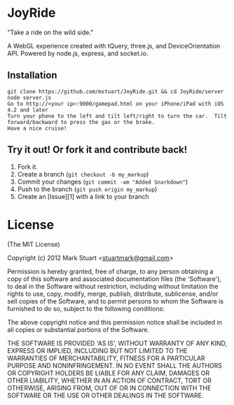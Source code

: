 JoyRide
=============

"Take a ride on the wild side."

A WebGL experience created with tQuery, three.js, and DeviceOrientation API.  Powered by node.js, express, and socket.io.

Installation
------------

	git clone https://github.com/mstuart/JoyRide.git && cd JoyRide/server
	node server.js
	Go to http://<your ip>:9000/gamepad.html on your iPhone/iPad with iOS 4.2 and later
	Turn your phone to the left and tilt left/right to turn the car.  Tilt forward/backward to press the gas or the brake.
	Have a nice cruise!

Try it out!  Or fork it and contribute back!
------------

1. Fork it.
2. Create a branch (`git checkout -b my_markup`)
3. Commit your changes (`git commit -am "Added Snarkdown"`)
4. Push to the branch (`git push origin my_markup`)
5. Create an [Issue][1] with a link to your branch

License
============

(The MIT License)

Copyright (c) 2012 Mark Stuart &lt;stuartmark@gmail.com&gt;

Permission is hereby granted, free of charge, to any person obtaining
a copy of this software and associated documentation files (the
'Software'), to deal in the Software without restriction, including
without limitation the rights to use, copy, modify, merge, publish,
distribute, sublicense, and/or sell copies of the Software, and to
permit persons to whom the Software is furnished to do so, subject to
the following conditions:

The above copyright notice and this permission notice shall be
included in all copies or substantial portions of the Software.

THE SOFTWARE IS PROVIDED 'AS IS', WITHOUT WARRANTY OF ANY KIND,
EXPRESS OR IMPLIED, INCLUDING BUT NOT LIMITED TO THE WARRANTIES OF
MERCHANTABILITY, FITNESS FOR A PARTICULAR PURPOSE AND NONINFRINGEMENT.
IN NO EVENT SHALL THE AUTHORS OR COPYRIGHT HOLDERS BE LIABLE FOR ANY
CLAIM, DAMAGES OR OTHER LIABILITY, WHETHER IN AN ACTION OF CONTRACT,
TORT OR OTHERWISE, ARISING FROM, OUT OF OR IN CONNECTION WITH THE
SOFTWARE OR THE USE OR OTHER DEALINGS IN THE SOFTWARE.